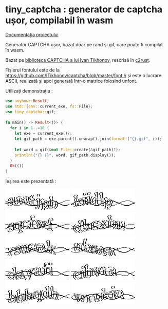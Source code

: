 # tiny_captcha : generator de captcha ușor, compilabil în wasm

[Documentația proiectului](https://docs.rs/tiny_captcha)

Generator CAPTCHA ușor, bazat doar pe rand și gif, care poate fi compilat în wasm.

Bazat pe [biblioteca CAPTCHA a lui Ivan Tikhonov](http://brokestream.com/captcha.html), rescrisă în [c2rust](https://c2rust.com).

Fișierul fontului este de la https://github.com/ITikhonov/captcha/blob/master/font.h și este o lucrare ASCII, realizată și apoi generată într-o matrice folosind unfont.

Utilizați demonstrația :

```rust
use anyhow::Result;
use std::{env::current_exe, fs::File};
use tiny_captcha::gif;

fn main() -> Result<()> {
  for i in 1..=10 {
    let exe = current_exe()?;
    let gif_path = exe.parent().unwrap().join(format!("{}.gif", i));

    let word = gif(&mut File::create(&gif_path)?);
    println!("{} {}", word, gif_path.display());
  }
  Ok(())
}
```

Ieșirea este prezentată :

![](https://raw.githubusercontent.com/rmw-link/tiny_captcha/master/gif/1.gif) ![](https://raw.githubusercontent.com/rmw-link/tiny_captcha/master/gif/2.gif) ![](https://raw.githubusercontent.com/rmw-link/tiny_captcha/master/gif/3.gif) ![](https://raw.githubusercontent.com/rmw-link/tiny_captcha/master/gif/4.gif) ![](https://raw.githubusercontent.com/rmw-link/tiny_captcha/master/gif/5.gif) ![](https://raw.githubusercontent.com/rmw-link/tiny_captcha/master/gif/6.gif) ![](https://raw.githubusercontent.com/rmw-link/tiny_captcha/master/gif/7.gif) ![](https://raw.githubusercontent.com/rmw-link/tiny_captcha/master/gif/8.gif) ![](https://raw.githubusercontent.com/rmw-link/tiny_captcha/master/gif/9.gif) ![](https://raw.githubusercontent.com/rmw-link/tiny_captcha/master/gif/10.gif)